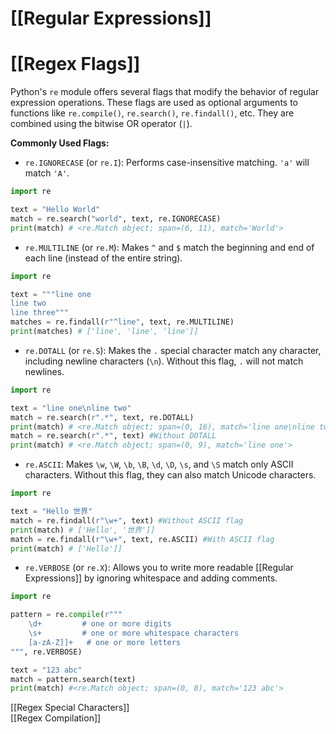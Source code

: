 # [[Regular Expressions]]
# [[Regex Flags]] 
Python's `re` module offers several flags that modify the behavior of regular expression operations.  These flags are used as optional arguments to functions like `re.compile()`, `re.search()`, `re.findall()`, etc. They are combined using the bitwise OR operator (`|`).


**Commonly Used Flags:**

* `re.IGNORECASE` (or `re.I`):  Performs case-insensitive matching.  `'a'` will match `'A'`.

```python
import re

text = "Hello World"
match = re.search("world", text, re.IGNORECASE)
print(match) # <re.Match object; span=(6, 11), match='World'>
```

* `re.MULTILINE` (or `re.M`):  Makes `^` and `$` match the beginning and end of each line (instead of the entire string).

```python
import re

text = """line one
line two
line three"""
matches = re.findall(r"^line", text, re.MULTILINE)
print(matches) # ['line', 'line', 'line']]
```

* `re.DOTALL` (or `re.S`): Makes the `.` special character match any character, including newline characters (`\n`).  Without this flag, `.` will not match newlines.

```python
import re

text = "line one\nline two"
match = re.search(r".*", text, re.DOTALL)
print(match) # <re.Match object; span=(0, 16), match='line one\nline two'>
match = re.search(r".*", text) #Without DOTALL
print(match) # <re.Match object; span=(0, 9), match='line one'>
```

* `re.ASCII`:  Makes `\w`, `\W`, `\b`, `\B`, `\d`, `\D`, `\s`, and `\S` match only ASCII characters. Without this flag, they can also match Unicode characters.

```python
import re

text = "Hello 世界"
match = re.findall(r"\w+", text) #Without ASCII flag
print(match) # ['Hello', '世界']]
match = re.findall(r"\w+", text, re.ASCII) #With ASCII flag
print(match) # ['Hello']]
```


* `re.VERBOSE` (or `re.X`): Allows you to write more readable [[Regular Expressions]] by ignoring whitespace and adding comments.

```python
import re

pattern = re.compile(r"""
    \d+         # one or more digits
    \s+         # one or more whitespace characters
    [a-zA-Z]]+   # one or more letters
""", re.VERBOSE)

text = "123 abc"
match = pattern.search(text)
print(match) #<re.Match object; span=(0, 8), match='123 abc'>

```

[[Regex Special Characters]]  
[[Regex Compilation]]
